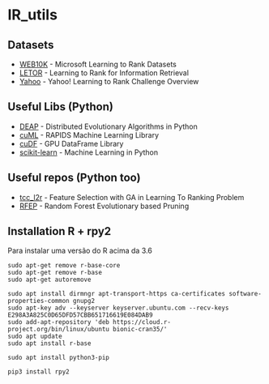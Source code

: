 # IR_utils



## Datasets

* [WEB10K](https://www.microsoft.com/en-us/research/project/mslr/) - Microsoft Learning to Rank Datasets 
* [LETOR](https://www.microsoft.com/en-us/research/project/letor-learning-rank-information-retrieval/) - Learning to Rank for Information Retrieval 
* [Yahoo](http://proceedings.mlr.press/v14/chapelle11a/chapelle11a.pdf) - Yahoo! Learning to Rank Challenge Overview

## Useful Libs (Python)

* [DEAP](https://github.com/deap) - Distributed Evolutionary Algorithms in Python
* [cuML](https://github.com/rapidsai/cuml) - RAPIDS Machine Learning Library 
* [cuDF](https://github.com/rapidsai/cudf) - GPU DataFrame Library
* [scikit-learn](https://github.com/scikit-learn/scikit-learn) - Machine Learning in Python


## Useful repos (Python too)
* [tcc_l2r](https://github.com/Haiga/tcc_l2r) - Feature Selection with GA in Learning To Ranking Problem
* [RFEP](https://github.com/Kinteshi/RFEP) - Random Forest Evolutionary based Pruning


## Installation R + rpy2

Para instalar uma versão do R acima da 3.6

```
sudo apt-get remove r-base-core
sudo apt-get remove r-base
sudo apt-get autoremove
```

```
sudo apt install dirmngr apt-transport-https ca-certificates software-properties-common gnupg2
sudo apt-key adv --keyserver keyserver.ubuntu.com --recv-keys E298A3A825C0D65DFD57CBB651716619E084DAB9
sudo add-apt-repository 'deb https://cloud.r-project.org/bin/linux/ubuntu bionic-cran35/'
sudo apt update
sudo apt install r-base
```
```
sudo apt install python3-pip 
```
```
pip3 install rpy2
```
